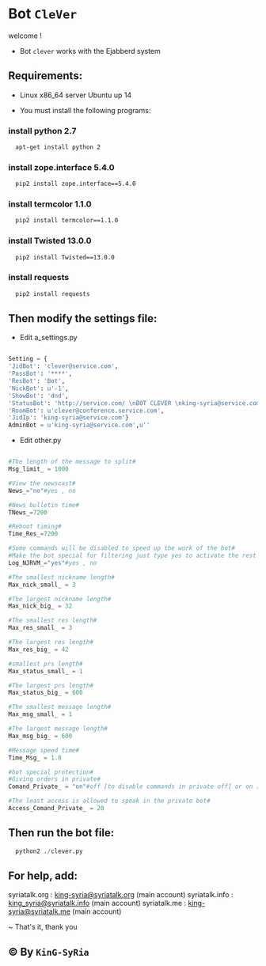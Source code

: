 # Bot `CleVer`

welcome !

* Bot `clever` works with the Ejabberd system

## Requirements:

* Linux x86_64 server Ubuntu up 14

* You must install the following programs:

### install python 2.7

``` bash
  apt-get install python 2
```

### install zope.interface 5.4.0

``` bash
  pip2 install zope.interface==5.4.0
```

### install termcolor 1.1.0

``` bash
  pip2 install termcolor==1.1.0
```

### install Twisted 13.0.0

``` bash
  pip2 install Twisted==13.0.0
```

### install requests

``` bash
  pip2 install requests
```

## Then modify the settings file:

* Edit a_settings.py

``` python

Setting = {
'JidBot': 'clever@service.com',
'PassBot': '****',
'ResBot': 'Bot',
'NickBot': u'-1',
'ShowBot': 'dnd',
'StatusBot': 'http://service.com/ \nBOT CLEVER \nking-syria@service.com ',
'RoomBot': u'clever@conference.service.com',
'JidIp': 'king-syria@service.com'}
AdminBot = u'king-syria@service.com',u''


```
* Edit other.py

``` python

#The length of the message to split#
Msg_limit_ = 1000

#View the newscast#
News_="no"#yes , no

#News bulletin time#
TNews_=7200

#Reboot timing#
Time_Res_=7200

#Some commands will be disabled to speed up the work of the bot#
#Make the bot special for filtering just type yes to activate the rest of the commands type no#
Log_NJRVM_="yes"#yes , no

#The smallest nickname length#
Max_nick_small_ = 3

#The largest nickname length#
Max_nick_big_ = 32

#The smallest res length#
Max_res_small_ = 3

#The largest res length#
Max_res_big_ = 42

#smallest prs length#
Max_status_small_ = 1

#The largest prs length#
Max_status_big_ = 600

#The smallest message length#
Max_msg_small_ = 1

#The largest message length#
Max_msg_big_ = 600

#Message speed time#
Time_Msg_ = 1.8

#bot special protection#
#Giving orders in private#
Comand_Private_ = "on"#off [to disable commands in private off] or on [to activate commands through private on]#

#The least access is allowed to speak in the private bot#
Access_Comand_Private_ = 20


```
## Then run the bot file:

``` python
  python2 ./clever.py
```

## For help, add:

syriatalk.org : king-syria@syriatalk.org (main account)
syriatalk.info : king_syria@syriatalk.info (main account)
syriatalk.me : king-syria@syriatalk.me (main account)

~ That's it, thank you

## © By `KinG-SyRia`
